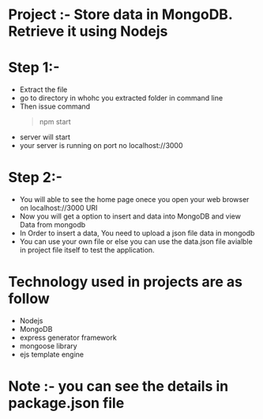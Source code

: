 # Project :-  Store data in MongoDB. Retrieve it using Nodejs

# Step 1:-
  - Extract the file
  - go to directory in whohc you extracted folder in command line
  - Then issue command
     > npm start 
  - server will start
  - your server is running on port no localhost://3000
# Step 2:-
   - You will able to see the home page onece you open your web browser on localhost://3000 URI
   - Now you will get a option to insert and data into MongoDB and view Data from mongodb
   - In Order to insert a data, You need to upload a json file data in mongodb
   - You can use your own file or else you can use the data.json file avialble in project file itself to test the application.
   

# Technology used in projects are as follow
 - Nodejs
 - MongoDB
 - express generator framework
 - mongoose library 
 - ejs template engine
 
# Note :- you can see the details in package.json file
